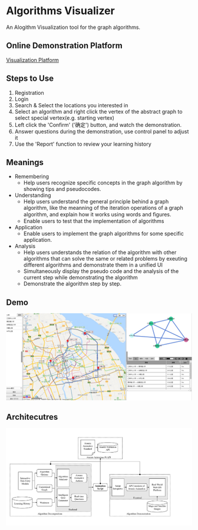 Algorithms Visualizer
====
An Alogithm Visualization tool for the graph algorithms.

Online Demonstration Platform
----
[Visualization Platform](http://39.108.177.106/)

Steps to Use
-----
1. Registration
2. Login
3. Search & Select the locations you interested in
4. Select an algorithm and right click the vertex of the abstract graph to select special vertex(e.g. starting vertex)
5. Left click the 'Confirm' ('确定') button, and watch the demonstration.
6. Answer questions during the demonstration, use control panel to adjust it
7. Use the 'Report' function to review your learning history


Meanings
----
* Remembering 
  * Help users recognize specific concepts in the graph algorithm by showing tips and pseudocodes.
* Understanding
  * Help users understand the general principle behind a graph algorithm, like the meanning of the iteration operations of a graph algorithm, and explain how it works using words and ﬁgures. 
  * Enable users to test that the implementation of algorithms
* Application
  * Enable users to implement the graph algorithms for some specific application.
* Analysis
  * Help users understands the relation of the algorithm with other algorithms that can solve the same or related problems by exeuting different algorithms and demonstrate them in a unified UI
  * Simultaneously display the pseudo code and the analysis of the current step while demonstrating the algorithm
  * Demonstrate the algorithm step by step.

Demo
-----
![](https://github.com/YW-Ma/Algorithms-Visualizer/blob/master/Images/sample2.jpg)

Architecutres
-----
![](https://github.com/YW-Ma/Algorithms-Visualizer/blob/master/Images/architecture.jpg)
